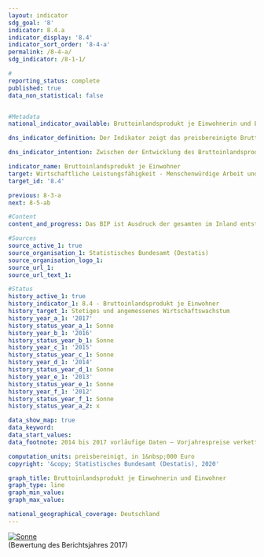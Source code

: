 ```yaml
---                   
layout: indicator                   
sdg_goal: '8'                   
indicator: 8.4.a                   
indicator_display: '8.4'                   
indicator_sort_order: '8-4-a'                   
permalink: /8-4-a/                   
sdg_indicator: /8-1-1/                   

#                   
reporting_status: complete                   
published: true                   
data_non_statistical: false                   


#Metadata                   
national_indicator_available: Bruttoinlandsprodukt je Einwohnerin und Einwohner                   

dns_indicator_definition: Der Indikator zeigt das preisbereinigte Bruttoinlandsprodukt (BIP) je Einwohnerin bzw. Einwohner in Deutschland auf Basis des Jahres 2010. Das BIP misst den Wert der im Inland erwirtschafteten Leistung; als Einwohnerinnen und Einwohner gelten dabei alle Personen, die in Deutschland ihren ständigen Wohnsitz haben.<sub> Text aus dem Indikatorenbericht 2018</sub>                   

dns_indicator_intention: Zwischen der Entwicklung des Bruttoinlandsprodukts und den anderen Indikatoren der Nachhaltigkeitsstrategie gibt es vielfältige Beziehungen. So spielen soziale Faktoren wie die Bevölkerungsstruktur, das Arbeitskräfteangebot, das Bildungssystem sowie der soziale Zusammenhalt in der Gesellschaft eine wichtige Rolle für die internationale Wettbewerbsfähigkeit der Wirtschaft. Das BIP gilt als wichtiger Indikator für Konjunktur und Wachstum einer Volkswirtschaft, folglich ist das Ziel ein stetiges und angemessenes Wachstum.<sub> Text aus dem Indikatorenbericht 2018</sub>                   

indicator_name: Bruttoinlandsprodukt je Einwohner                   
target: Wirtschaftliche Leistungsfähigkeit - Menschenwürdige Arbeit und Wirtschaftswachstum                   
target_id: '8.4'                   

previous: 8-3-a                   
next: 8-5-ab                   

#Content                    
content_and_progress: Das BIP ist Ausdruck der gesamten im Inland entstandenen Wirtschaftsleistung einer Berichtsperiode. Dabei werden vor allem auf Märkten gehandelte sowie staatliche Waren und Dienstleistungen betrachtet. Das BIP wird vierteljährlich und jährlich vom Statistischen Bundesamt nach europaweit harmonisierten Regeln ermittelt. Aufgrund der frühen Rechentermine stehen viele notwendige Basisdaten nicht rechtzeitig zum ersten Veröffentlichungstermin zur Verfügung. Stattdessen beruht die Erstveröffentlichung noch zu einem erheblichen Teil auf Indikatoren und Schätzungen. Fehlende Angaben werden zunächst (hinzu-)geschätzt oder fortgeschrieben. Die Datenbasis wird später durch zusätzliche Statistiken verbessert, die sukzessive in die Berechnungen eingehen. Erst nach rund vier Jahren liegen nahezu alle notwendigen Basisstatistiken vor und die Daten gelten als „endgültig“. <br><br>Das BIP und andere Standardgrößen des Europäischen Systems Volkswirtschaftlicher Gesamtrechnungen bilden einen wichtigen Teil des materiellen Wohlstands ab, und zwar die überwiegend am Markt erwirtschafteten Einkommen und ihre Verwendung. Allerdings ist das BIP nicht als Wohlfahrtsindikator geeignet, da eine Betrachtung des materiellen Wohlstands nicht ausreicht, um Wohlfahrt und Lebensqualität umfassend zu berechnen. Dazu bedarf es weiterer Indikatoren, zum Beispiel zur unentgeltlichen Arbeit in privaten Haushalten, die bei der Berechnung des BIP unberücksichtigt bleiben. Auch die Verteilung von Einkommen (und Vermögen) auf unterschiedliche Bevölkerungsgruppen wird vom BIP nicht abgebildet. <br><br>Das BIP ist eine reine, in der Regel auf den Zeitraum eines Quartals oder eines Jahres bezogene Stromgröße. Die Veränderung von Bestandsgrößen wird nicht erfasst – mit Ausnahme des Kapitalstocks durch die Berechnung von Investitionen und Abschreibungen. Zentrale wirtschaftliche Größen wie Bestände und Qualitäten des Humankapitals (etwa Bildung, Gesundheit), des Sozialkapitals (etwa Sicherheit, Integration) und des Naturkapitals (etwa Ressourcen, Ökosysteme) bleiben ausgeblendet. Aussagen, ob das BIP und sein Wachstum zur Kapitalerhaltung in einem umfassenden Sinn gedient haben, sind somit nicht möglich. Damit können anhand des BIP keine Aussagen zur Nachhaltigkeit des wirtschaftlichen Wachstums getroffen werden. <br><br>Basis für die Berechnung des BIP je Einwohnerin und Einwohner sind die auf den Zensus 2011 zurückgerechneten und fortgeschriebenen durchschnittlichen Bevölkerungszahlen des Statistischen Bundesamtes. <br><br>Zwischen 1991 und 2017 hat sich das BIP je Einwohnerin und Einwohner preisbereinigt um insgesamt 39,2&nbsp;% erhöht. Nach einem kräftigen Wachstum von durchschnittlich 2,9&nbsp;% im Zeitraum 2005 bis 2008 gegenüber dem jeweiligen Vorjahr ist das BIP je Einwohnerin und Einwohner im Jahr 2009 infolge der weltweiten Finanzmarkt- und Wirtschaftskrise gegenüber dem Vorjahr um 5,3&nbsp;% gesunken. Danach erholte sich die wirtschaftliche Leistung und das BIP überstieg 2011 wieder das Niveau von 2008. Wird die Entwicklung von durchschnittlich 1,5&nbsp;% der letzten fünf Jahre betrachtet, so hat sich der Indikator in eine positive Richtung entwickelt. Im Jahr 2017 lag der Wert bei knapp 35&nbsp;500 Euro je Einwohnerin und Einwohner.<sub> Text aus dem Indikatorenbericht 2018</sub>                   

#Sources
source_active_1: true                           
source_organisation_1: Statistisches Bundesamt (Destatis)                           
source_organisation_logo_1:                            
source_url_1:                            
source_url_text_1:                            

#Status                   
history_active_1: true                   
history_indicator_1: 8.4 - Bruttoinlandsprodukt je Einwohner                   
history_target_1: Stetiges und angemessenes Wirtschaftswachstum
history_year_a_1: '2017'                           
history_status_year_a_1: Sonne
history_year_b_1: '2016'                           
history_status_year_b_1: Sonne
history_year_c_1: '2015'                           
history_status_year_c_1: Sonne
history_year_d_1: '2014'                           
history_status_year_d_1: Sonne
history_year_e_1: '2013'                           
history_status_year_e_1: Sonne
history_year_f_1: '2012'                           
history_status_year_f_1: Sonne
history_status_year_a_2: x

data_show_map: true                   
data_keyword:                    
data_start_values:                    
data_footnote: 2014 bis 2017 vorläufige Daten – Vorjahrespreise verkettet, Referenzjahr 2010                   

computation_units: preisbereinigt, in 1&nbsp;000 Euro                   
copyright: '&copy; Statistisches Bundesamt (Destatis), 2020'                   

graph_title: Bruttoinlandsprodukt je Einwohnerin und Einwohner                   
graph_type: line                   
graph_min_value:                    
graph_max_value:                    

national_geographical_coverage: Deutschland                   
---
```

<div>                           
  <div class="my-header">                           
    <a href="https://sustainabledevelopment-deutschland.github.io/status/"><img src="https://g205sdgs.github.io/sdg-indicators/public/Wettersymbole/Sonne.png title="Bei Fortsetzung der Entwicklung beträgt die Abweichung vom Zielwert weniger als 5&nbsp;% der Differenz zwischen Zielwert und aktuellem Wert" alt="Sonne" />                           
    </a>                           
  </div>
  <div class="my-header-note">
    <span>(Bewertung des Berichtsjahres 2017)</span>
  </div>                           
</div>
